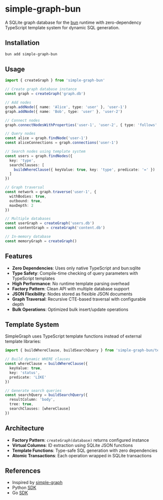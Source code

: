 # simple-graph-bun

A SQLite graph database for the [bun](https://github.com/oven-sh/bun) runtime with zero-dependency TypeScript template system for dynamic SQL generation.

## Installation

```bash
bun add simple-graph-bun
```

## Usage

```typescript
import { createGraph } from 'simple-graph-bun'

// Create graph database instance
const graph = createGraph('graph.db')

// Add nodes
graph.addNode({ name: 'Alice', type: 'user' }, 'user-1')
graph.addNode({ name: 'Bob', type: 'user' }, 'user-2')

// Connect nodes
graph.connectNodesWithProperties('user-1', 'user-2', { type: 'follows' })

// Query nodes
const alice = graph.findNode('user-1')
const aliceConnections = graph.connections('user-1')

// Search nodes using template system
const users = graph.findNodes({
  key: 'type',
  searchClauses: [
    buildWhereClause({ keyValue: true, key: 'type', predicate: '=' })
  ]
})

// Graph traversal
const network = graph.traverse('user-1', {
  withBodies: true,
  outbound: true,
  maxDepth: 2
})

// Multiple databases
const userGraph = createGraph('users.db')
const contentGraph = createGraph('content.db')

// In-memory database
const memoryGraph = createGraph()
```

## Features

- **Zero Dependencies**: Uses only native TypeScript and bun:sqlite
- **Type Safety**: Compile-time checking of query parameters with TypeScript templates
- **High Performance**: No runtime template parsing overhead
- **Factory Pattern**: Clean API with multiple database support
- **JSON Flexibility**: Nodes stored as flexible JSON documents
- **Graph Traversal**: Recursive CTE-based traversal with configurable depth
- **Bulk Operations**: Optimized bulk insert/update operations

## Template System

SimpleGraph uses TypeScript template functions instead of external template libraries:

```typescript
import { buildWhereClause, buildSearchQuery } from 'simple-graph-bun/templates'

// Build dynamic WHERE clauses
const whereClause = buildWhereClause({
  keyValue: true,
  key: 'status',
  predicate: 'LIKE'
})

// Generate search queries
const searchQuery = buildSearchQuery({
  resultColumn: 'body',
  tree: true,
  searchClauses: [whereClause]
})
```

## Architecture

- **Factory Pattern**: `createGraph(database)` returns configured instance
- **Virtual Columns**: ID extraction using SQLite JSON functions
- **Template Functions**: Type-safe SQL generation with zero dependencies
- **Atomic Transactions**: Each operation wrapped in SQLite transactions

## References

* Inspired by [simple-graph](https://github.com/dpapathanasiou/simple-graph)
* Python [SDK](https://github.com/dpapathanasiou/simple-graph-pypi)
* Go [SDK](https://github.com/dpapathanasiou/simple-graph-go)
